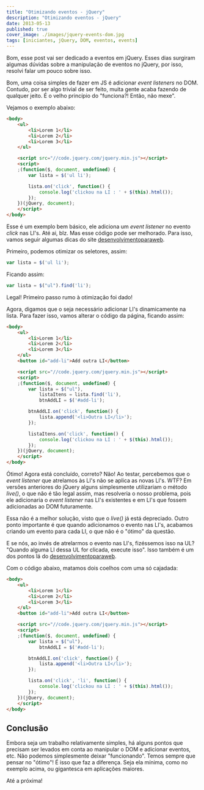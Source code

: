 ```yaml
---
title: "Otimizando eventos - jQuery"
description: "Otimizando eventos - jQuery"
date: 2013-05-13
published: true
cover_image: ./images/jquery-events-dom.jpg
tags: [iniciantes, jQuery, DOM, eventos, events]
---
```

Bom, esse post vai ser dedicado a eventos em jQuery. Esses dias surgiram algumas dúvidas sobre a manipulação de eventos no jQuery, por isso, resolvi falar um pouco sobre isso.

Bom, uma coisa simples de fazer em JS é adicionar *event listeners* no DOM. Contudo, por ser algo trivial de ser feito, muita gente acaba fazendo de qualquer jeito. É o velho princípio do "funciona?! Então, não mexe".

Vejamos o exemplo abaixo:

```html
<body>
	<ul>
		<li>Lorem 1</li>
		<li>Lorem 2</li>
		<li>Lorem 3</li>
	</ul>

	<script src="//code.jquery.com/jquery.min.js"></script>
	<script>
	;(function($, document, undefined) {
		var lista = $('ul li');

		lista.on('click', function() {
			console.log('clickou na LI : ' + $(this).html());
		});
	})(jQuery, document);
	</script>
</body>
```

Esse é um exemplo bem básico, ele adiciona um *event listener* no evento *click* nas LI's. Até ai, blz. Mas esse código pode ser melhorado. Para isso, vamos seguir algumas dicas do site [desenvolvimentoparaweb](http://desenvolvimentoparaweb.com/jquery/otimizar-codigos-jquery-aumentar-performance-front-end/).

Primeiro, podemos otimizar os seletores, assim:

```js
var lista = $('ul li');
```

Ficando assim:

```js
var lista = $("ul").find('li');
```

Legal! Primeiro passo rumo à otimização foi dado!

Agora, digamos que o seja necessário adicionar LI's dinamicamente na lista. Para fazer isso, vamos alterar o código da página, ficando assim:

```html
<body>
	<ul>
		<li>Lorem 1</li>
		<li>Lorem 2</li>
		<li>Lorem 3</li>
	</ul>
	<button id="add-li">Add outra LI</button>

	<script src="//code.jquery.com/jquery.min.js"></script>
	<script>
	;(function($, document, undefined) {
		var lista = $("ul"),
			listaItens = lista.find('li'),
			btnAddLI = $('#add-li');

		btnAddLI.on('click', function() {
			lista.append('<li>Outra LI</li>');                
		});                     

		listaItens.on('click', function() {
			console.log('clickou na LI : ' + $(this).html());
		});
	})(jQuery, document);
	</script>
</body>
```

Ótimo! Agora está concluído, correto? Não! Ao testar, percebemos que o *event listener* que atrelamos às LI's não se aplica as novas LI's. WTF? Em versões anteriores do jQuery alguns simplesmente utilizariam o método *live()*, o que não é tão legal assim, mas resolveria o nosso problema, pois ele adicionaria o *event listener* nas LI's existentes e em LI's que fossem adicionadas ao DOM futuramente.

Essa não é a melhor solução, visto que o *live()* já está depreciado. Outro ponto importante é que quando adicionamos o evento nas LI's, acabamos criando um evento para cada LI, o que não é o "ótimo" da questão.

E se nós, ao invés de atrelarmos o evento nas LI's, fizéssemos isso na UL? "Quando alguma LI dessa UL for clicada, execute isso". Isso também é um dos pontos lá do [desenvolvimentoparaweb](http://desenvolvimentoparaweb.com/jquery/otimizar-codigos-jquery-aumentar-performance-front-end/).

Com o código abaixo, matamos dois coelhos com uma só cajadada:

```html
<body>
	<ul>
		<li>Lorem 1</li>
		<li>Lorem 2</li>
		<li>Lorem 3</li>
	</ul>
	<button id="add-li">Add outra LI</button>

	<script src="//code.jquery.com/jquery.min.js"></script>
	<script>
	;(function($, document, undefined) {
		var lista = $("ul"),
			btnAddLI = $('#add-li');

		btnAddLI.on('click', function() {
			lista.append('<li>Outra LI</li>');                
		});               

		lista.on('click', 'li', function() {
			console.log('clickou na LI : ' + $(this).html());
		});
	})(jQuery, document);
	</script>
</body>
```

## Conclusão

Embora seja um trabalho relativamente simples, há alguns pontos que precisam ser levados em conta ao manipular o DOM e adicionar eventos, etc. Não podemos simplesmente deixar "funcionando". Temos sempre que pensar no "ótimo"! É isso que faz a diferença.  Seja ela mínima, como no exemplo acima, ou gigantesca em aplicações maiores.

Até a próxima!
